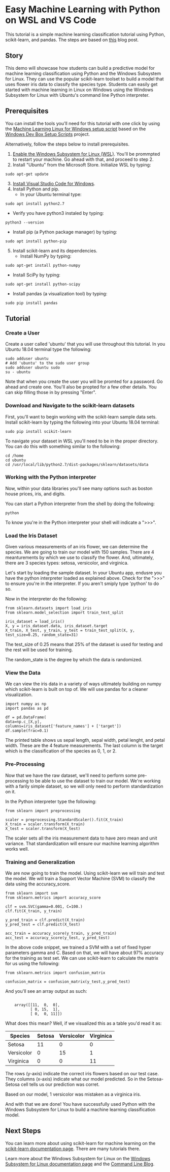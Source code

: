 # Easy Machine Learning with Python on WSL and VS Code
This tutorial is a simple machine learning classification tutorial using Python, scikit-learn, and pandas. The steps are based on [this](https://blog.paperspace.com/getting-started-with-scikit-learn/) blog post.

## Story
This demo will showcase how students can build a predictive model for machine learning classification using Python and the Windows Subsystem for Linux. They can use the popular scikit-learn toolset to build a model that uses flower iris data to classify the species type. Students can easily get started with machine learning in Linux on Windows using the Windows Subsystem for Linux with Ubuntu's command line Python interpreter.

## Prerequisites
You can install the tools you'll need for this tutorial with one click by using the [Machine Learning Linux for Windows setup script](http://boxstarter.org/package/url?https://raw.githubusercontent.com/Microsoft/Dev-Advocacy-Samples/master/dev_setup.ps1) based on the [Windows Dev Box Setup Scripts](https://github.com/Microsoft/windows-dev-box-setup-scripts) project. 

Alternatively, follow the steps below to install prerequisites.

1. [Enable the Windows Subsystem for Linux (WSL)](https://docs.microsoft.com/en-us/windows/wsl/install-win10). You'll be prommpted to restart your machine. Go ahead with that, and proceed to step 2.
2. Install "Ubuntu" from the Microsoft Store. Initialize WSL by typing:

``` shell
sudo apt-get update
```

3. [Install Visual Studio Code for Windows](https://code.visualstudio.com/Download).
4. Install Python and pip.
    - In your Ubuntu terminal type:

``` shell    
sudo apt install python2.7
```

- Verify you have python3 instaled by typing:

``` shell
python3 --version
```

- Install pip (a Python package manager) by typing:

``` shell
sudo apt install python-pip
```

5. Install scikit-learn and its dependencies.
    - Install NumPy by typing:

``` shell
sudo apt-get install python-numpy
```

- Install SciPy by typing:

``` shell
sudo apt-get install python-scipy
```

- Install pandas (a visualization tool) by typing:

``` shell
sudo pip install pandas
```

## Tutorial
### Create a User
Create a user called 'ubuntu' that you will use throughout this tutorial. In you Ubuntu 18.04 terminal type the following:

``` shell
sudo adduser ubuntu
# Add 'ubuntu' to the sudo user group
sudo adduser ubuntu sudo
su - ubuntu
```

Note that when you create the user you will be promted for a password. Go ahead and create one. You'll also be propted for a few other details. You can skip filling those in by pressing "Enter".

### Download and Navigate to the scikit-learn datasets
First, you'll want to begin working with the scikit-learn sample data sets. Install scikit-learn by typing the following into your Ubuntu 18.04 terminal:

``` shell
sudo pip install scikit-learn
```

To navigate your dataset in WSL you'll need to be in the proper directory. You can do this with something similar to the following:

``` shell
cd /home
cd ubuntu
cd /usr/local/lib/python2.7/dist-packages/sklearn/datasets/data
```

### Working with the Python interpreter 

Now, within your data libraries you'll see many options such as boston house prices, iris, and digits.

You can start a Python interpreter from the shell by doing the following:

``` shell
python
```

To know you're in the Python interpreter your shell will indicate a ">>>".

### Load the Iris Dataset

Given various measurements of an iris flower, we can determine the species. We are going to train our model with 150 samples. There are 4 meanturements by which we use to classify the flower. And, ultimately, there are 3 species types: setosa, versicolor, and virginica.

Let's start by loading the sample dataset. In your Ubuntu app, endusre you have the python interpreter loaded as explained above. Check for the ">>>" to ensure you're in the interpreter. If you aren't smiply type 'python' to do so.

Now in the interpreter do the following:

``` shell
from sklearn.datasets import load_iris
from sklearn.model_selection import train_test_split

iris_dataset = load_iris()
X, y = iris_dataset.data, iris_dataset.target
X_train, X_test, y_train, y_test = train_test_split(X, y, test_size=0.25, random_state=31)
```

The test_size of 0.25 means that 25% of the dataset is used for testing and the rest will be used for training.

The random_state is the degree by which the data is randomized.

### View the Data
We can view the iris data in a variety of ways ultimately building on numpy which scikit-learn is built on top of. We will use pandas for a cleaner visualization.

``` shell
import numpy as np
import pandas as pd

df = pd.DataFrame(
data=np.c_[X,y], 
columns=iris_dataset['feature_names'] + ['target'])
df.sample(frac=0.1)
```

The printed table shows us sepal length, sepal width, petal lenght, and petal width. These are the 4 feature measurements. The last column is the target which is the classification of the species as 0, 1, or 2.

### Pre-Processing
Now that we have the raw dataset, we'll need to perform some pre-processing to be able to use the dataset to train our model. We're working with a farily simple dataset, so we will only need to perform standardization on it.

In the Python interpreter type the following:

``` shell
from sklearn import preprocessing
    
scaler = preprocessing.StandardScaler().fit(X_train)
X_train = scaler.transform(X_train)
X_test = scaler.transform(X_test)
```

The scaler sets all the iris measurement data to have zero mean and unit variance. That standardization will ensure our machine learning algorithm works well.

### Training and Generalization
We are now going to train the model. Using scikit-learn we will train and test the model. We will train a Support Vector Machine (SVM) to classify the data using the accuracy_score.

``` shell
from sklearn import svm
from sklearn.metrics import accuracy_score

clf = svm.SVC(gamma=0.001, C=100.)
clf.fit(X_train, y_train)
        
y_pred_train = clf.predict(X_train)
y_pred_test = clf.predict(X_test)
        
acc_train = accuracy_score(y_train, y_pred_train) 
acc_test = accuracy_score(y_test, y_pred_test)
```

In the above code snippet, we trained a SVM with a set of fixed hyper parameters gamma and C. Based on that, we will have about 97% accuracy for the training as test set. We can use scikit-learn to calculate the matrix for us using the following: 

``` shell
from sklearn.metrics import confusion_matrix

confusion_matrix = confusion_matrix(y_test,y_pred_test)
```

And you'll see an array output as such:

``` shell

    array([[11,  0,  0],
           [ 0, 15,  1],
           [ 0,  0, 11]])
```

What does this mean? Well, if we visualized this as a table you'd read it as:

| Species | Setosa | Versicolor | Virginica |
|---|---|---|---|
| Setosa | 11 | 0 | 0 |
| Versicolor | 0 | 15 | 1 |
| Virginica | 0 | 0 | 11 |

The rows (y-axis) indicate the correct iris flowers based on our test case. They columns (x-axis) indicate what our model predicted. So in the Setosa-Setosa cell tells us our prediction was corret. 

Based on our model, 1 versicolor was mistaken as a virginica iris.

And with that we are done! You have successfully used Python with the Windows Subsystem for Linux to build a machine learning classification model.

## Next Steps
You can learn more about using scikit-learn for machine learning on the [scikit-learn documentation page](http://scikit-learn.org/stable/index.html). There are many tutorials there.

Learn more about the Windows Subsystem for Linux on the [Windows Subsystem for Linux documentation page](https://docs.microsoft.com/en-us/windows/wsl/about) and the [Command Line Blog](https://blogs.msdn.microsoft.com/commandline/).
